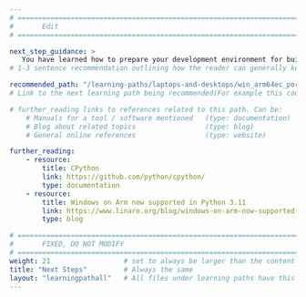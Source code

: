 ```yaml
---
# ================================================================================
#       Edit
# ================================================================================

next_step_guidance: >
   You have learned how to prepare your development environment for building Python applications that use Arm64. You can now use this knowledge to see how to implement the UI-based Python applications and combine them with C++ libraries.
# 1-3 sentence recommendation outlining how the reader can generally keep learning about these topics, and a specific explanation of why the next step is being recommended.

recommended_path: "/learning-paths/laptops-and-desktops/win_arm64ec_porting"
# Link to the next learning path being recommended(For example this could be /learning-paths/servers-and-cloud-computing/mongodb).

# further_reading links to references related to this path. Can be:
    # Manuals for a tool / software mentioned   (type: documentation)
    # Blog about related topics                 (type: blog)
    # General online references                 (type: website) 

further_reading:
    - resource:
        title: CPython
        link: https://github.com/python/cpython/
        type: documentation
    - resource:
        title: Windows on Arm now supported in Python 3.11
        link: https://www.linaro.org/blog/windows-on-arm-now-supported-in-python-3-11-release/
        type: blog    

# ================================================================================
#       FIXED, DO NOT MODIFY
# ================================================================================
weight: 21                  # set to always be larger than the content in this path, and one more than 'review'
title: "Next Steps"         # Always the same
layout: "learningpathall"   # All files under learning paths have this same wrapper
---
```


